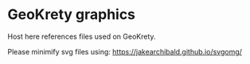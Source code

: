 # GeoKrety graphics

Host here references files used on GeoKrety.

Please minimify svg files using: https://jakearchibald.github.io/svgomg/
